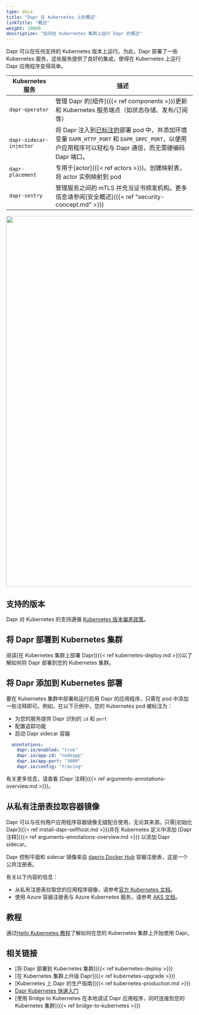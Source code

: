 ```yaml
---
type: docs
title: "Dapr 在 Kubernetes 上的概述"
linkTitle: "概述"
weight: 10000
description: "如何在 Kubernetes 集群上运行 Dapr 的概述"
---
```


Dapr 可以在任何支持的 Kubernetes 版本上运行。为此，Dapr 部署了一些 Kubernetes 服务，这些服务提供了良好的集成，使得在 Kubernetes 上运行 Dapr 应用程序变得简单。

| Kubernetes 服务 | 描述 |
| ------------------- | ----------- |
| `dapr-operator` | 管理 Dapr 的[组件]({{< ref components >}})更新和 Kubernetes 服务端点（如状态存储、发布/订阅等） |
| `dapr-sidecar-injector` | 将 Dapr 注入到[已标注的](#adding-dapr-to-a-kubernetes-deployment)部署 pod 中，并添加环境变量 `DAPR_HTTP_PORT` 和 `DAPR_GRPC_PORT`，以便用户应用程序可以轻松与 Dapr 通信，而无需硬编码 Dapr 端口。 |
| `dapr-placement` | 专用于[actor]({{< ref actors >}})。创建映射表，将 actor 实例映射到 pod |
| `dapr-sentry` | 管理服务之间的 mTLS 并充当证书颁发机构。更多信息请参阅[安全概述]({{< ref "security-concept.md" >}}) |

<img src="/images/overview-kubernetes.png" width=1000>

## 支持的版本
Dapr 对 Kubernetes 的支持遵循 [Kubernetes 版本偏差政策](https://kubernetes.io/releases/version-skew-policy)。

## 将 Dapr 部署到 Kubernetes 集群

阅读[在 Kubernetes 集群上部署 Dapr]({{< ref kubernetes-deploy.md >}})以了解如何将 Dapr 部署到您的 Kubernetes 集群。

## 将 Dapr 添加到 Kubernetes 部署

要在 Kubernetes 集群中部署和运行启用 Dapr 的应用程序，只需在 pod 中添加一些注释即可。例如，在以下示例中，您的 Kubernetes pod 被标注为：
- 为您的服务提供 Dapr 识别的 `id` 和 `port`
- 配置追踪功能
- 启动 Dapr sidecar 容器

```yml
  annotations:
    dapr.io/enabled: "true"
    dapr.io/app-id: "nodeapp"
    dapr.io/app-port: "3000"
    dapr.io/config: "tracing"
```

有关更多信息，请查看 [Dapr 注释]({{< ref arguments-annotations-overview.md >}})。

## 从私有注册表拉取容器镜像

Dapr 可以与任何用户应用程序容器镜像无缝配合使用，无论其来源。只需[初始化 Dapr]({{< ref install-dapr-selfhost.md >}})并在 Kubernetes 定义中添加 [Dapr 注释]({{< ref arguments-annotations-overview.md >}}) 以添加 Dapr sidecar。

Dapr 控制平面和 sidecar 镜像来自 [daprio Docker Hub](https://hub.docker.com/u/daprio) 容器注册表，这是一个公共注册表。

有关以下内容的信息：
- 从私有注册表拉取您的应用程序镜像，请参考[官方 Kubernetes 文档](https://kubernetes.io/docs/tasks/configure-pod-container/pull-image-private-registry/)。
- 使用 Azure 容器注册表与 Azure Kubernetes 服务，请参考 [AKS 文档](https://docs.microsoft.com/azure/aks/cluster-container-registry-integration)。

## 教程

通过[Hello Kubernetes 教程](https://github.com/dapr/quickstarts/tree/master/tutorials/hello-kubernetes)了解如何在您的 Kubernetes 集群上开始使用 Dapr。

## 相关链接

- [将 Dapr 部署到 Kubernetes 集群]({{< ref kubernetes-deploy >}})
- [在 Kubernetes 集群上升级 Dapr]({{< ref kubernetes-upgrade >}})
- [Kubernetes 上 Dapr 的生产指南]({{< ref kubernetes-production.md >}})
- [Dapr Kubernetes 快速入门](https://github.com/dapr/quickstarts/tree/master/tutorials/hello-kubernetes)
- [使用 Bridge to Kubernetes 在本地调试 Dapr 应用程序，同时连接到您的 Kubernetes 集群]({{< ref bridge-to-kubernetes >}})
